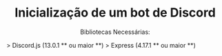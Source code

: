<h1 align="center">Inicialização de um bot de Discord</h1>

<p align="center">Bibliotecas Necessárias:</p>
> Discord.js (13.0.1 ** ou maior **)
> Express (4.17.1 ** ou maior **)
